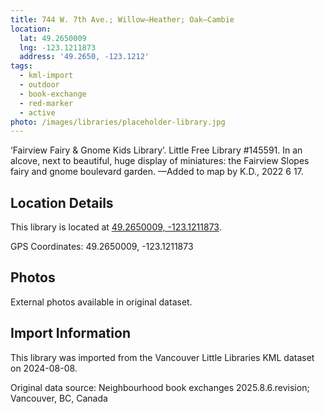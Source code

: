 ```yaml
---
title: 744 W. 7th Ave.; Willow—Heather; Oak—Cambie
location:
  lat: 49.2650009
  lng: -123.1211873
  address: '49.2650, -123.1212'
tags:
  - kml-import
  - outdoor
  - book-exchange
  - red-marker
  - active
photo: /images/libraries/placeholder-library.jpg
---
```

‘Fairview Fairy & Gnome Kids Library’.
Little Free Library #145591.
In an alcove, next to beautiful, huge display of miniatures: the Fairview Slopes fairy and gnome boulevard garden.
—Added to map by K.D., 2022 6 17. 

## Location Details

This library is located at [49.2650009, -123.1211873](https://www.google.com/maps?q=49.2650009,-123.1211873).

GPS Coordinates: 49.2650009, -123.1211873

## Photos

External photos available in original dataset.

## Import Information

This library was imported from the Vancouver Little Libraries KML dataset on 2024-08-08.

Original data source: Neighbourhood book exchanges 2025.8.6.revision; Vancouver, BC, Canada
